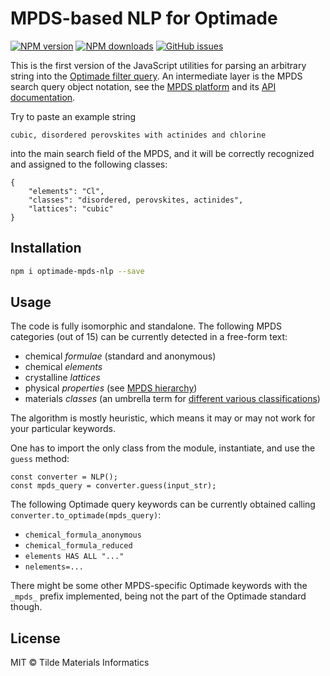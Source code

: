 MPDS-based NLP for Optimade
==========

[![NPM version](https://img.shields.io/npm/v/optimade-mpds-nlp.svg?style=flat)](https://www.npmjs.com/package/optimade-mpds-nlp)
[![NPM downloads](https://img.shields.io/npm/dm/optimade-mpds-nlp.svg?style=flat)](https://www.npmjs.com/package/optimade-mpds-nlp)
[![GitHub issues](https://img.shields.io/github/issues/mpds-io/optimade-mpds-nlp?style=flat)](https://github.com/mpds-io/optimade-mpds-nlp/issues)

This is the first version of the JavaScript utilities for parsing an arbitrary string into the [Optimade filter query](https://github.com/Materials-Consortia/OPTIMADE). An intermediate layer is the MPDS search query object notation, see the [MPDS platform](https://mpds.io) and its [API documentation](https://mpds.io/developer/#Categories).

Try to paste an example string

`cubic, disordered perovskites with actinides and chlorine`

into the main search field of the MPDS, and it will be correctly recognized and assigned to the following classes:

```
{
    "elements": "Cl",
    "classes": "disordered, perovskites, actinides",
    "lattices": "cubic"
}
```

## Installation

```sh
npm i optimade-mpds-nlp --save
```

## Usage

The code is fully isomorphic and standalone. The following MPDS categories (out of 15) can be currently detected in a free-form text:

- chemical _formulae_ (standard and anonymous)
- chemical _elements_
- crystalline _lattices_
- physical _properties_ (see [MPDS hierarchy](https://mpds.io/hierarchy))
- materials _classes_ (an umbrella term for [different various classifications](https://mpds.io/tutorial/#Classes))

The algorithm is mostly heuristic, which means it may or may not work for your particular keywords.

One has to import the only class from the module, instantiate, and use the `guess` method:

```
const converter = NLP();
const mpds_query = converter.guess(input_str);
```

The following Optimade query keywords can be currently obtained calling `converter.to_optimade(mpds_query)`:

- `chemical_formula_anonymous`
- `chemical_formula_reduced`
- `elements HAS ALL "..."`
- `nelements=...`

There might be some other MPDS-specific Optimade keywords with the `_mpds_` prefix implemented, being not the part of the Optimade standard though.


## License

MIT &copy; Tilde Materials Informatics
